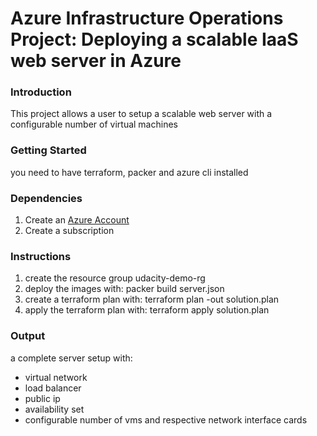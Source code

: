 # Azure Infrastructure Operations Project: Deploying a scalable IaaS web server in Azure

### Introduction
This project allows a user to setup a scalable web server with a configurable number of virtual machines

### Getting Started
you need to have terraform, packer and azure cli installed

### Dependencies
1. Create an [Azure Account](https://portal.azure.com) 
2. Create a subscription

### Instructions
1. create the resource group udacity-demo-rg
2. deploy the images with: packer build server.json
3. create a terraform plan with: terraform plan -out solution.plan
4. apply the terraform plan with: terraform apply solution.plan
 
### Output
a complete server setup with:
  - virtual network
  - load balancer
  - public ip
  - availability set
  - configurable number of vms and respective network interface cards


